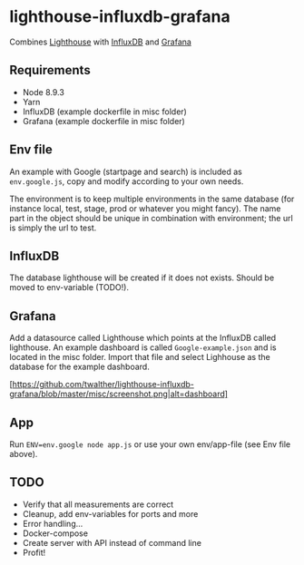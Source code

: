 # lighthouse-influxdb-grafana
Combines [Lighthouse](https://developers.google.com/web/tools/lighthouse/) with [InfluxDB](https://github.com/influxdata/influxdb) and [Grafana](https://grafana.com/)

## Requirements
- Node 8.9.3
- Yarn
- InfluxDB (example dockerfile in misc folder)
- Grafana (example dockerfile in misc folder)

## Env file
An example with Google (startpage and search) is included as `env.google.js`, copy and modify according to your own needs.

The environment is to keep multiple environments in the same database (for instance local, test, stage, prod or whatever you might fancy). The name part in the object should be unique in combination with environment; the url is simply the url to test.

## InfluxDB
The database lighthouse will be created if it does not exists. Should be moved to env-variable (TODO!).

## Grafana
Add a datasource called Lighthouse which points at the InfluxDB called lighthouse. An example dashboard is called `Google-example.json` and is located in the misc folder. Import that file and select Lighhouse as the database for the example dashboard.

[https://github.com/twalther/lighthouse-influxdb-grafana/blob/master/misc/screenshot.png|alt=dashboard]

## App
Run `ENV=env.google node app.js` or use your own env/app-file (see Env file above).

## TODO
- Verify that all measurements are correct
- Cleanup, add env-variables for ports and more
- Error handling...
- Docker-compose
- Create server with API instead of command line
- Profit!
